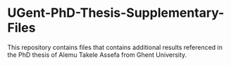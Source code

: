 # UGent-PhD-Thesis-Supplementary-Files
This repository contains files that contains additional results referenced in the PhD thesis of Alemu Takele Assefa from Ghent University.
